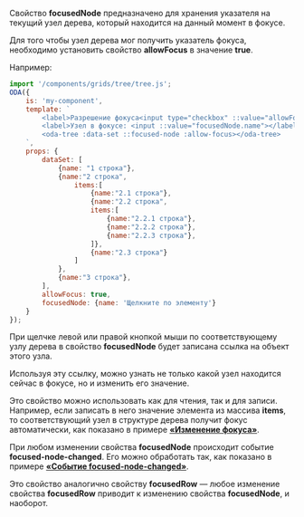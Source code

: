 Свойство **focusedNode** предназначено для хранения указателя на текущий узел дерева, который находится на данный момент в фокусе.

Для того чтобы узел дерева мог получить указатель фокуса, необходимо установить свойство **allowFocus** в значение **true**.

Например:

```javascript _run_line_edit_loadoda_[my-component.js]_h=140_
import '/components/grids/tree/tree.js';
ODA({
    is: 'my-component',
    template: `
        <label>Разрешение фокуса<input type="checkbox" ::value="allowFocus" checked></label> <br>
        <label>Узел в фокусе: <input ::value="focusedNode.name"></label>
        <oda-tree :data-set ::focused-node :allow-focus></oda-tree>
    `,
    props: {
        dataSet: [
            {name: "1 строка"},
            {name:"2 строка",
                items:[
                    {name:"2.1 строка"},
                    {name:"2.2 строка",
                    items:[
                        {name:"2.2.1 строка"},
                        {name:"2.2.2 строка"},
                        {name:"2.2.3 строка"},
                    ]},
                    {name:"2.3 строка"}
                ]
            },
            {name:"3 строка"},
        ],
        allowFocus: true,
        focusedNode: {name: 'Щелкните по элементу'}
    }
});
```

При щелчке левой или правой кнопкой мыши по соответствующему узлу дерева в свойство **focusedNode** будет записана ссылка на объект этого узла.

Используя эту ссылку, можно узнать не только какой узел находится сейчас в фокусе, но и изменить его значение.

Это свойство можно использовать как для чтения, так и для записи. Например, если записать в него значение элемента из массива **items**, то соответствующий узел в структуре дерева получит фокус автоматически, как показано в примере [**«Изменение фокуса»**]().

При любом изменении свойства **focusedNode** происходит событие **focused-node-changed**. Его можно обработать так, как показано в примере [**«Событие focused-node-changed»**]().

Это свойство аналогично свойству **focusedRow** — любое изменение свойства **focusedRow** приводит к изменению свойства **focusedNode**, и наоборот.
